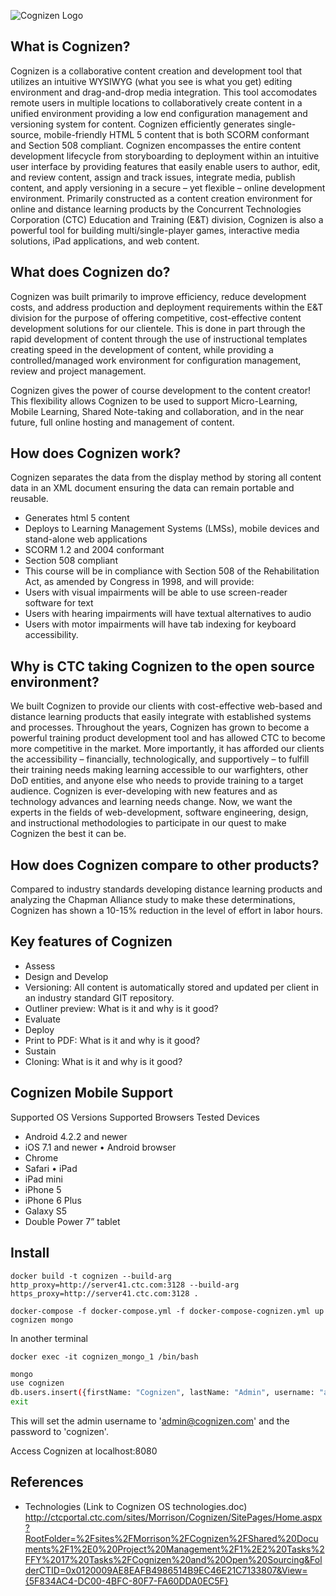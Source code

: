 ![Cognizen Logo](https://gitorious.ctc.com/gitlab/Cognizen/cognizen/raw/master/bin/css/images/cognizen_logo_final.png "Cognizen Logo")
## What is Cognizen?
Cognizen is a collaborative content creation and development tool that utilizes an intuitive WYSIWYG (what you see is what you get) editing environment and drag-and-drop media integration. This tool accomodates remote users in multiple locations to collaboratively create content in a unified environment providing a low end configuration management and versioning system for content.  Cognizen efficiently generates single-source, mobile-friendly HTML 5 content  that is both SCORM conformant and Section 508 compliant.  Cognizen encompasses the entire content development lifecycle from storyboarding to deployment within an intuitive user interface by providing features that easily enable users to author, edit, and review content, assign and track issues, integrate media, publish content, and apply versioning in a secure – yet flexible – online development environment.  Primarily constructed as a content creation environment for online and distance learning products by the Concurrent Technologies Corporation (CTC) Education and Training (E&T) division, Cognizen is also a powerful tool for building multi/single-player games, interactive media solutions, iPad applications, and web content. 


## What does Cognizen do?
Cognizen was built primarily to improve efficiency, reduce development costs, and address production and deployment requirements within the E&T division for the purpose of offering competitive, cost-effective content development solutions for our clientele. This is done in part through the rapid development of content through the use of instructional templates creating speed in the development of content, while providing a controlled/managed work environment for configuration management, review and project management.

Cognizen gives the power of course development to the content creator! This flexibility allows Cognizen to be used to support Micro-Learning, Mobile Learning, Shared Note-taking and collaboration, and in the near future, full online hosting and management of content.


## How does Cognizen work?
Cognizen separates the data from the display method by storing all content data in an XML document ensuring the data can remain portable and reusable.
*	Generates html 5 content
*	Deploys to Learning Management Systems (LMSs), mobile devices and stand-alone web applications
*	SCORM 1.2 and 2004 conformant
*	Section 508 compliant
*	This course will be in compliance with Section 508 of the Rehabilitation Act, as amended by Congress in 1998, and will provide:
*	Users with visual impairments will be able to use screen-reader software for text
*	Users with hearing impairments will have textual alternatives to audio
*	Users with motor impairments will have tab indexing for keyboard accessibility.


## Why is CTC taking Cognizen to the open source environment?
We built Cognizen to provide our clients with cost-effective web-based and distance learning products that easily integrate with established systems and processes.  Throughout the years, Cognizen has grown to become a powerful training product development tool and has allowed CTC to become more competitive in the market. More importantly, it has afforded our clients the accessibility – financially, technologically, and supportively – to fulfill their training needs making learning accessible to our warfighters, other DoD entities, and anyone else who needs to provide training to a target audience.  Cognizen is ever-developing with new features and as technology advances and learning needs change. Now, we want the experts in the fields of web-development, software engineering, design, and instructional methodologies to participate in our quest to make Cognizen the best it can be.


## How does Cognizen compare to other products?
Compared to industry standards developing distance learning products and analyzing the Chapman Alliance study to make these determinations, Cognizen has shown a 10-15% reduction in the level of effort in labor hours. 

## Key features of Cognizen
*	Assess
*	Design and Develop
*	Versioning: All content is automatically stored and updated per client in an industry standard GIT repository.
*	Outliner preview: What is it and why is it good?
*	Evaluate
*	Deploy
*	Print to PDF: What is it and why is it good? 
*	Sustain
*	Cloning: What is it and why is it good?


## Cognizen Mobile Support
Supported OS Versions	Supported Browsers	Tested Devices
*	Android 4.2.2 and newer
*	iOS 7.1 and newer	•	Android browser
*	Chrome
*	Safari	•	iPad 
*	iPad mini
*	iPhone 5
*	iPhone 6 Plus
*	Galaxy S5
*	Double Power 7” tablet

## Install
```commandline
docker build -t cognizen --build-arg http_proxy=http://server41.ctc.com:3128 --build-arg https_proxy=http://server41.ctc.com:3128 .
```

```commandline
docker-compose -f docker-compose.yml -f docker-compose-cognizen.yml up cognizen mongo
```
In another terminal
```commandline
docker exec -it cognizen_mongo_1 /bin/bash 
```
```bash
mongo
use cognizen
db.users.insert({firstName: "Cognizen", lastName: "Admin", username: "admin@cognizen.com", token:"MY_MlHiBG6gBE6N8XZxOXrirtedMyGPHotbgk2GIv8rXIgS7vNMXH2dvAx4JIxjx", password:"$2a$10$WxRNLSSHmyhcD9WPKdeyN.NaM2KQuRUZtBMQaPcoCNywkapRqeQ1y", admin:"true", active:"true"})
exit
```
This will set the admin username to 'admin@cognizen.com' and the password to 'cognizen'.

Access Cognizen at localhost:8080

<!-- ```commandline
docker-compose up
```
Login to Redmine (localhost:10083) as admin (username:admin, pwd: admin) 

Enable Rest web service : Administration -: Settings -: Authentication -: Check "Enable REST web service" then click "Save"
http://www.redmine.org/attachments/download/13167/enable_rest_api.png

Copy API access key : Click on "My account" -: Show API access key -: Copy key and paste into DockerFile as COGNIZEN_REDMINE_API_KEY ENV
-->
  
## References
*	Technologies (Link to Cognizen OS technologies.doc) http://ctcportal.ctc.com/sites/Morrison/Cognizen/SitePages/Home.aspx?RootFolder=%2Fsites%2FMorrison%2FCognizen%2FShared%20Documents%2F1%2E0%20Project%20Management%2F1%2E2%20Tasks%2FFY%2017%20Tasks%2FCognizen%20and%20Open%20Sourcing&FolderCTID=0x0120009AE8EAFB4986514B9EC46E21C7133807&View={5F834AC4-DC00-4BFC-80F7-FA60DDA0EC5F}


